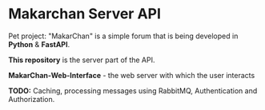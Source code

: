 # Makarchan Server API

Pet project: "MakarChan" is a simple forum that is being developed in **Python** & **FastAPI**.

**This repository** is the server part of the API.

**MakarChan-Web-Interface** - the web server with which the user interacts

**TODO:** Сaching, processing messages using RabbitMQ, Authentication and Authorization.
